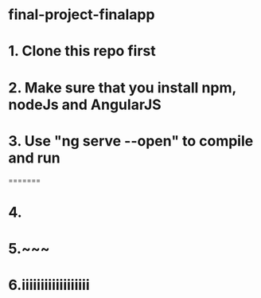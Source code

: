 # final-project-finalapp

# 1. Clone this repo first
# 2. Make sure that you install npm, nodeJs and AngularJS
# 3. Use "ng serve --open" to compile and run 
=======
# 4. 
# 5.~~~
# 6.iiiiiiiiiiiiiiiiii


